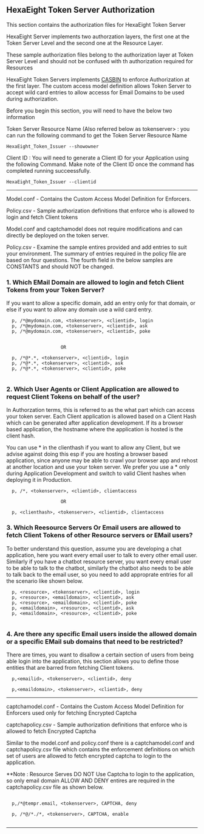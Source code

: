 
## HexaEight Token Server Authorization

This section contains the authorization files for HexaEight Token Server

HexaEight Server implements two authorzation layers, the first one at the Token Server Level and the second one at the Resource Layer.

These sample authorization files belong to the authorization layer at Token Server Level and should not be confused with th authorization required for Resources

HexaEight Token Servers implements [CASBIN](www.casbin.org) to enforce Authorization at the first layer. The custom access model definition allows Token Server to accept wild card entries to allow accesss for Email Domains to be used during authorization.  

Before you begin this section, you will need to have the below two information 

Token Server Resource Name (Also referred below as tokenserver> : you can run the following command to get the Token Server Resource Name
  
    HexaEight_Token_Issuer --showowner
    
Client ID : You will need to generate a Client ID for your Application using the following Command. Make note of the Client ID once the command has completed running succeessfully.

    HexaEight_Token_Issuer --clientid

---

  Model.conf - Contains the Custom Access Model Definition for Enforcers. 

  Policy.csv - Sample authorization definitions that enforce who is allowed to login and fetch Client tokens


Model.conf and captchamodel does not require modifications and can directly be deployed on the token server.

Policy.csv - Examine the sample entires provided and add entries to suit your environment. 
The summary of entries required in the policy file are based on four questions. The fourth field in the below samples are CONSTANTS and should NOT be changed. 

### 1. Which EMail Domain are allowed to login and fetch Client Tokens from your Token Server?

If you want to allow a specific domain, add an entry only for that domain, or else if you want to allow any domain use a wild card entry.

```
  p, /*@mydomain.com, <tokenserver>, <clientid>, login  
  p, /*@mydomain.com, <tokenserver>, <clientid>, ask
  p, /*@mydomain.com, <tokenserver>, <clientid>, poke

            
                    OR
      
  p, /*@*.*, <tokenserver>, <clientid>, login
  p, /*@*.*, <tokenserver>, <clientid>, ask
  p, /*@*.*, <tokenserver>, <clientid>, poke
  
```
  
### 2. Which User Agents or Client Application are allowed to request Client Tokens on behalf of the user? 

In Authorzation terms, this is referred to as the what part which can access your token server.  Each Client application is allowed based on a Client Hash which can be generated after application development.  If its a browser based application, the hostname where the application is hosted is the client hash. 

You can use * in the clienthash if you want to allow any Client, but we advise against doing this esp if you are hosting a browser based application, since anyone may be able to crawl your browser app and rehost at another location and use your token server. We prefer you use a * only during Application Development and switch to valid Client hashes when deploying it in Production.

```
  p, /*, <tokenserver>, <clientid>, clientaccess
  
                    OR

  p, <clienthash>, <tokenserver>, <clientid>, clientaccess
```

### 3. Which Reesource Servers Or Email users are allowed to fetch Client Tokens of other Resource servers or EMail users? 

To better understand this question, assume you are developing a chat application, here you want every email user to talk to every other email user. Similarly if you have a chatbot resource server, you want every email user to be able to talk to the chatbot, similarly the chatbot also needs to be able to talk back to the email user, so you need to add approprate entries for all the scenario like shown below. 

```
  p, <resource>, <tokenserver>, <clientid>, login
  p, <resource>, <emaildomain>, <clientid>, ask
  p, <resource>, <emaildomain>, <clientid>, poke
  p, <emaildomain>, <resource>, <clientid>, ask
  p, <emaildomain>, <resource>, <clientid>, poke
  
```

### 4. Are there any specific Email users inside the allowed domain or a specific EMail sub domains that need to be restricted?

There are times, you want to disallow a certain section of users from being able login into the application, this section allows you to define those entities that are barred from fetching Client tokens.

```
  p,<emailid>, <tokenserver>, <clientid>, deny
              
  p,<emaildomain>, <tokenserver>, <clientid>, deny  

```

---

  captchamodel.conf - Contains the Custom Access Model Definition for Enforcers used only for fetching Encrypted Captcha

  captchapolicy.csv - Sample authorization definitions that enforce who is allowed to fetch Encrypted Captcha

Similar to the model.conf and policy.conf there is a captchamodel.conf and captchapolicy.csv file which contains the enforcement definitions on which set of users are allowed to fetch encrypted captcha to login to the application. 

**Note : Resource Serves DO NOT Use Captcha to login to the application, so only email domain ALLOW AND DENY entires are required in the captchapolicy.csv file as shown below. 

```
 
  p,/*@tempr.email, <tokenserver>, CAPTCHA, deny

  p, /*@/*./*, <tokenserver>, CAPTCHA, enable
 
```

---


